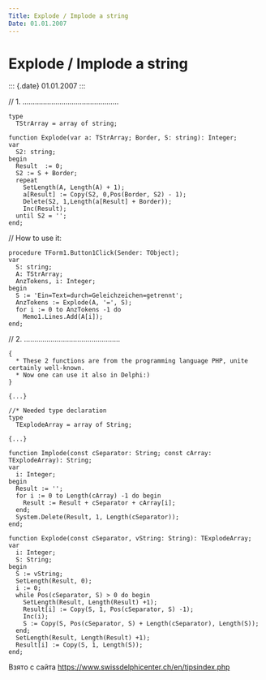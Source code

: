 ```yaml
---
Title: Explode / Implode a string
Date: 01.01.2007
---
```



Explode / Implode a string
==========================

::: {.date}
01.01.2007
:::

// 1. ...............................................

    type
      TStrArray = array of string;
     
    function Explode(var a: TStrArray; Border, S: string): Integer;
    var
      S2: string;
    begin
      Result  := 0;
      S2 := S + Border;
      repeat
        SetLength(A, Length(A) + 1);
        a[Result] := Copy(S2, 0,Pos(Border, S2) - 1);
        Delete(S2, 1,Length(a[Result] + Border));
        Inc(Result);
      until S2 = '';
    end;

// How to use it:

    procedure TForm1.Button1Click(Sender: TObject);
    var
      S: string;
      A: TStrArray;
      AnzTokens, i: Integer;
    begin
      S := 'Ein=Text=durch=Geleichzeichen=getrennt';
      AnzTokens := Explode(A, '=', S);
      for i := 0 to AnzTokens -1 do
        Memo1.Lines.Add(A[i]);
    end;

// 2. ...............................................

    {
      * These 2 functions are from the programming language PHP, unite certainly well-known.
      * Now one can use it also in Delphi:)
    }
     
    {...}
     
    //* Needed type declaration
    type
      TExplodeArray = array of String;
     
    {...}
     
    function Implode(const cSeparator: String; const cArray: TExplodeArray): String;
    var
      i: Integer;
    begin
      Result := '';
      for i := 0 to Length(cArray) -1 do begin
        Result := Result + cSeparator + cArray[i];
      end;
      System.Delete(Result, 1, Length(cSeparator));
    end;
     
    function Explode(const cSeparator, vString: String): TExplodeArray;
    var
      i: Integer;
      S: String;
    begin
      S := vString;
      SetLength(Result, 0);
      i := 0;
      while Pos(cSeparator, S) > 0 do begin
        SetLength(Result, Length(Result) +1);
        Result[i] := Copy(S, 1, Pos(cSeparator, S) -1);
        Inc(i);
        S := Copy(S, Pos(cSeparator, S) + Length(cSeparator), Length(S));
      end;
      SetLength(Result, Length(Result) +1);
      Result[i] := Copy(S, 1, Length(S));
    end;

Взято с сайта <https://www.swissdelphicenter.ch/en/tipsindex.php>
